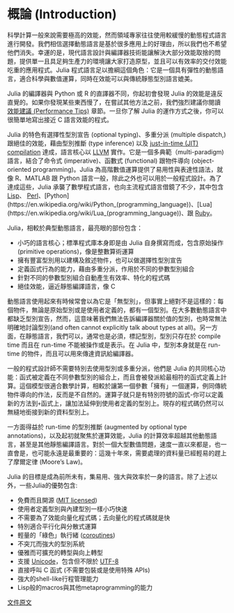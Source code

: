 # 概論 (Introduction)

科學計算一般來說需要極高的效能，然而領域專家往往使用較緩慢的動態程式語言進行開發。我們相信選擇動態語言是基於很多應用上的好理由，所以我們也不希望他們消失。幸運的是，現代語言設計與編譯器技術能讓解決大部分效能取捨的問題，提供單一且具足夠生產力的環境讓大家打造原型，並且可以有效率的交付效能吃重的應用程式。Julia 程式語言足以擔綱這個角色：它是一個具有彈性的動態語言，適合科學與數值運算，同時在效能可以與傳統靜態型別語言媲美。

Julia 的編譯器與 Python 或 R 的直譯器不同，你起初會發現 Julia 的效能是違反直覺的。如果你發現某些東西慢了，在嘗試其他方法之前，我們強烈建議你閱讀 [效能建議 (Performance Tips)](/JwY2CYGYHYEMQLTABzGggLAMw+BAjZAVmQVkgwAYA2aAUxBEkliA) 章節。一旦你了解 Julia 的運作方式之後，你可以很簡單地寫出接近 C 語言效能的程式。

Julia 的特色有選擇性型別宣告 (optional typing)、多重分派 (multiple dispatch,) 跟絕佳的效能，藉由型別推斷 (type inference) 以及 [just-in-time (JIT) compilation](https://en.wikipedia.org/wiki/Just-in-time_compilation) 達成，語言核心以 [LLVM](https://en.wikipedia.org/wiki/Low_Level_Virtual_Machine) 實作。它是一個多典範（multi-paradigm) 語言，結合了命令式 (imperative)、函數式 (functional) 跟物件導向 (object-oriented programming)。Julia 為高階數值運算提供了易用性與表達性語法，就像 R、MATLAB 跟 Python 語言一般，除此之外也可以用於一般程式設計。為了達成這些，Julia 承襲了數學程式語言，也向主流程式語言借鏡了不少，其中包含 [Lisp](https://en.wikipedia.org/wiki/Lisp_(programming_language))、 [Perl](https://en.wikipedia.org/wiki/Perl_(programming_language))、[Python](https://en.wikipedia.org/wiki/Python_(programming_language))、[Lua](https://en.wikipedia.org/wiki/Lua_(programming_language))、跟 [Ruby](https://en.wikipedia.org/wiki/Ruby_(programming_language))。

Julia，相較於典型動態語言，最亮眼的部份包含：

* 小巧的語言核心；標準程式庫本身即是由 Julia 自身撰寫而成，包含原始操作 (primitive operations)，像是整數算術運算
* 擁有豐富型別用以建構及敘述物件，也可以做選擇性型別宣告
* 定義函式行為的能力，藉由多重分派，作用於不同的參數型別組合
* 針對不同的參數型別組合自動產生有效率、特化的程式碼
* 絕佳效能，逼近靜態編譯語言，像 C

動態語言使用起來有時候常會以為它是「無型別」，但事實上絕對不是這樣的：每個物件，無論是原始型別或是使用者定義的，都有一個型別。在大多數動態語言中都缺乏型別宣告，然而，這意味著我們無法告訴編譯器關於值的型別，也時常無法明確地討論型別(and often cannot explicitly talk about types at all)。另一方面，在靜態語言，我們可以，通常也是必須，標記型別，型別只存在於 compile time 而且在 run-time 不能被操作或是表示。在 Julia 中，型別本身就是在 run-time 的物件，而且可以用來傳達資訊給編譯器。

一般的程式設計師不需要特別去使用型別或多重分派，他們是 Julia 的共同核心功能：函式被定義在不同參數型別的組合上，而且會被發派給最相符的函式定義上計算。這個模型很適合數學計算，相較於讓第一個參數「擁有」一個運算，例同傳統物件導向的作法，反而是不自然的。運算子就只是有特別符號的函式-你可以定義新的方法到`+`函式上，讓加法延伸到使用者定義的型別上。現存的程式碼仍然可以無縫地銜接到新的資料型別上。

一方面得益於 run-time 的型別推斷 (augmented by optional type annotations)，以及起初就聚焦於運算效能，Julia 的計算效率超越其他動態語言，甚至是其他靜態編譯語言。對於一個大型數值問題，速度一直以來都是，也一直會是，也可能永遠是最重要的：這幾十年來，需要處理的資料量已經輕易的趕上了摩爾定律 (Moore’s Law)。

Julia 的目標是成為前所未有，集易用、強大與效率於一身的語言。除了上述以外，一些Julia的優勢包含:

* 免費而且開源 ([MIT licensed](https://github.com/JuliaLang/julia/blob/master/LICENSE.md))
* 使用者定義型別與內建型別一樣小巧快速
* 不需要為了效能向量化程式碼；去向量化的程式碼就是快
* 特別適合平行化與分散式運算
* 輕量的「綠色」執行緒 ([coroutines](https://en.wikipedia.org/wiki/Coroutine))
* 不突兀而強大的型別系統
* 優雅而可擴充的轉型與向上轉型
* 支援 [Unicode](https://en.wikipedia.org/wiki/Unicode)，包含但不限於 [UTF-8](https://en.wikipedia.org/wiki/UTF-8)
* 直接呼叫 C 函式 (不需要包裝或是使用特殊 APIs)
* 強大的shell-like行程管理能力
* Lisp般的macros與其他metaprogramming的能力

[文件原文](https://docs.julialang.org/en/stable/manual/introduction/#man-introduction-1)

